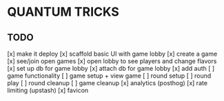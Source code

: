 # QUANTUM TRICKS

## TODO

[x] make it deploy
[x] scaffold basic UI with game lobby
    [x] create a game
    [x] see/join open games
    [x] open lobby to see players and change flavors
[x] set up db for game lobby
[x] attach db for game lobby
[x] add auth
[ ] game functionality
    [ ] game setup + view game
    [ ] round setup
    [ ] round play
    [ ] round cleanup
    [ ] game cleanup
[x] analytics (posthog)
[x] rate limiting (upstash)
[x] favicon